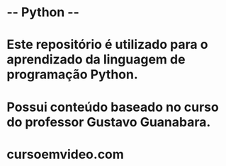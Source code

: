 # -- Python --
# Este repositório é utilizado para o aprendizado da linguagem de programação Python.
# Possui conteúdo baseado no curso do professor Gustavo Guanabara.
# cursoemvideo.com
